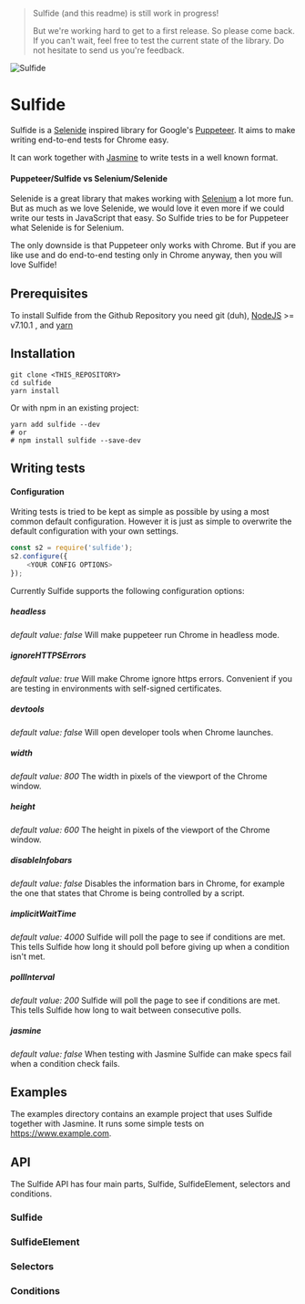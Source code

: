 > Sulfide (and this readme) is still work in progress!
>
> But we're working hard to get to a first release. So please come back.
> If you can't wait, feel free to test the current state of the library.
> Do not hesitate to send us you're feedback.

![Sulfide](https://rotous.github.io/sulfide/images/logo.png "Sulfide")
# Sulfide
Sulfide is a [Selenide](http://selenide.org/) inspired library for Google's [Puppeteer](https://github.com/GoogleChrome/puppeteer).
It aims to make writing end-to-end tests for Chrome easy.

It can work together with [Jasmine](https://jasmine.github.io/) to write tests in a well known format.

#### Puppeteer/Sulfide vs Selenium/Selenide
Selenide is a great library that makes working with [Selenium]() a lot more fun. But as much as we love Selenide, we would
love it even more if we could write our tests in JavaScript that easy. So Sulfide tries to be for Puppeteer what Selenide
is for Selenium.

The only downside is that Puppeteer only works with Chrome. But if you are like use and do end-to-end testing only in Chrome
anyway, then you will love Sulfide!

## Prerequisites
To install Sulfide from the Github Repository you need git (duh), [NodeJS](https://nodejs.org/) >= v7.10.1 , and
[yarn](https://yarnpkg.com/)

## Installation
```
git clone <THIS_REPOSITORY>
cd sulfide
yarn install
```

Or with npm in an existing project:
```
yarn add sulfide --dev
# or
# npm install sulfide --save-dev
```

## Writing tests

#### Configuration
Writing tests is tried to be kept as simple as possible by using a most common default configuration. However it is just
as simple to overwrite the default configuration with your own settings.

```javascript
const s2 = require('sulfide');
s2.configure({
    <YOUR CONFIG OPTIONS>
});
```

Currently Sulfide supports the following configuration options:

##### headless
_default value: false_
Will make puppeteer run Chrome in headless mode.

##### ignoreHTTPSErrors
_default value: true_
Will make Chrome ignore https errors. Convenient if you are testing in environments with self-signed certificates.

##### devtools
_default value: false_
Will open developer tools when Chrome launches.

##### width
_default value: 800_
The width in pixels of the viewport of the Chrome window.

##### height
_default value: 600_
The height in pixels of the viewport of the Chrome window.

##### disableInfobars
_default value: false_
Disables the information bars in Chrome, for example the one that states that Chrome is being controlled by a script.

##### implicitWaitTime
_default value: 4000_
Sulfide will poll the page to see if conditions are met. This tells Sulfide how long it should poll before giving up when
a condition isn't met.

##### pollInterval
_default value: 200_
Sulfide will poll the page to see if conditions are met. This tells Sulfide how long to wait between consecutive polls.

##### jasmine
_default value: false_
When testing with Jasmine Sulfide can make specs fail when a condition check fails.

## Examples
The examples directory contains an example project that uses Sulfide together with Jasmine. It runs some simple tests on
https://www.example.com.

## API
The Sulfide API has four main parts, Sulfide, SulfideElement, selectors and conditions.

### Sulfide

### SulfideElement

### Selectors

### Conditions
